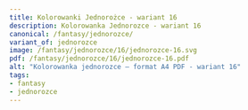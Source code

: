 ```yaml
---
title: Kolorowanki Jednorożce - wariant 16
description: Kolorowanka Jednorozce - wariant 16
canonical: /fantasy/jednorozce/
variant_of: jednorozce
image: /fantasy/jednorozce/16/jednorozce-16.svg
pdf: /fantasy/jednorozce/16/jednorozce-16.pdf
alt: "Kolorowanka jednorozce – format A4 PDF - wariant 16"
tags:
- fantasy
- jednorozce
---
```

